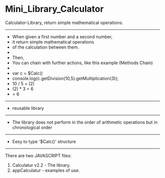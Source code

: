 # Mini_Library_Calculator
Calculator-Library, return simple mathematical operations.

  --------------------
 * When given a first number and a second number,
 * it return simple mathematical operations
 * of the calculation between them.
 *
 * Then,
 * You can chain with further actions, like this example (Methods Chain)
 *
 * var c = $Calc()
 * console.log(c.getDivision(10,5).getMultiplication(3));
 * 10 / 5 = (2)
 * (2) * 3 = 6
 * = 6
  --------------------
 * reusable library
  --------------------
 * The library does not perform in the order of arithmetic operations but in chronological order
  --------------------
 * Eesy to type '$Calc()' structure
  --------------------


There are two JAVASCRIPT files:
1. Calculatur v2.2 - The library.
2. appCalculatur - examples of use.
